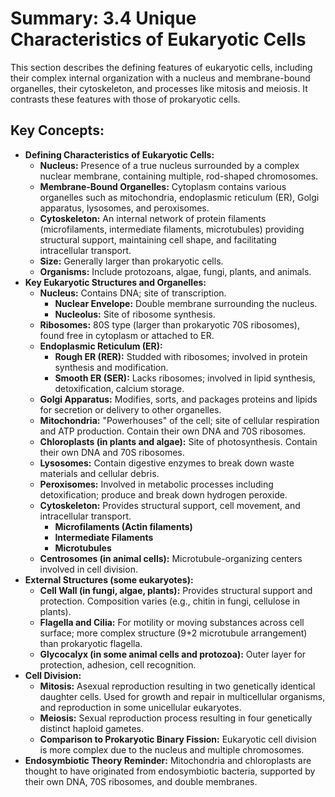 # Summary: 3.4 Unique Characteristics of Eukaryotic Cells

This section describes the defining features of eukaryotic cells, including their complex internal organization with a nucleus and membrane-bound organelles, their cytoskeleton, and processes like mitosis and meiosis. It contrasts these features with those of prokaryotic cells.

## Key Concepts:

*   **Defining Characteristics of Eukaryotic Cells:**
    *   **Nucleus:** Presence of a true nucleus surrounded by a complex nuclear membrane, containing multiple, rod-shaped chromosomes.
    *   **Membrane-Bound Organelles:** Cytoplasm contains various organelles such as mitochondria, endoplasmic reticulum (ER), Golgi apparatus, lysosomes, and peroxisomes.
    *   **Cytoskeleton:** An internal network of protein filaments (microfilaments, intermediate filaments, microtubules) providing structural support, maintaining cell shape, and facilitating intracellular transport.
    *   **Size:** Generally larger than prokaryotic cells.
    *   **Organisms:** Include protozoans, algae, fungi, plants, and animals.
*   **Key Eukaryotic Structures and Organelles:**
    *   **Nucleus:** Contains DNA; site of transcription.
        *   **Nuclear Envelope:** Double membrane surrounding the nucleus.
        *   **Nucleolus:** Site of ribosome synthesis.
    *   **Ribosomes:** 80S type (larger than prokaryotic 70S ribosomes), found free in cytoplasm or attached to ER.
    *   **Endoplasmic Reticulum (ER):**
        *   **Rough ER (RER):** Studded with ribosomes; involved in protein synthesis and modification.
        *   **Smooth ER (SER):** Lacks ribosomes; involved in lipid synthesis, detoxification, calcium storage.
    *   **Golgi Apparatus:** Modifies, sorts, and packages proteins and lipids for secretion or delivery to other organelles.
    *   **Mitochondria:** "Powerhouses" of the cell; site of cellular respiration and ATP production. Contain their own DNA and 70S ribosomes.
    *   **Chloroplasts (in plants and algae):** Site of photosynthesis. Contain their own DNA and 70S ribosomes.
    *   **Lysosomes:** Contain digestive enzymes to break down waste materials and cellular debris.
    *   **Peroxisomes:** Involved in metabolic processes including detoxification; produce and break down hydrogen peroxide.
    *   **Cytoskeleton:** Provides structural support, cell movement, and intracellular transport.
        *   **Microfilaments (Actin filaments)**
        *   **Intermediate Filaments**
        *   **Microtubules**
    *   **Centrosomes (in animal cells):** Microtubule-organizing centers involved in cell division.
*   **External Structures (some eukaryotes):**
    *   **Cell Wall (in fungi, algae, plants):** Provides structural support and protection. Composition varies (e.g., chitin in fungi, cellulose in plants).
    *   **Flagella and Cilia:** For motility or moving substances across cell surface; more complex structure (9+2 microtubule arrangement) than prokaryotic flagella.
    *   **Glycocalyx (in some animal cells and protozoa):** Outer layer for protection, adhesion, cell recognition.
*   **Cell Division:**
    *   **Mitosis:** Asexual reproduction resulting in two genetically identical daughter cells. Used for growth and repair in multicellular organisms, and reproduction in some unicellular eukaryotes.
    *   **Meiosis:** Sexual reproduction process resulting in four genetically distinct haploid gametes.
    *   **Comparison to Prokaryotic Binary Fission:** Eukaryotic cell division is more complex due to the nucleus and multiple chromosomes.
*   **Endosymbiotic Theory Reminder:** Mitochondria and chloroplasts are thought to have originated from endosymbiotic bacteria, supported by their own DNA, 70S ribosomes, and double membranes.
